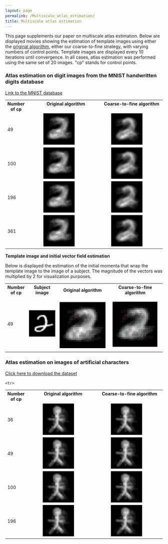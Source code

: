 ```yaml
---
layout: page
permalink: /Multiscale_atlas_estimation/
title: Multiscale atlas estimation
---
```


This page supplements our paper on multiscale atlas estimation. Below are displayed movies showing the estimation of template images using either the <a href="https://hal.inria.fr/hal-00817565 ">original algorithm</a>, either our coarse-to-fine strategy, with varying numbers of control points. Template images are displayed every 10 iterations until convergence. In all cases, atlas estimation was performed using the same set of 20 images.
"cp" stands for control points.

### Atlas estimation on digit images from the MNIST handwritten digits database

 <a href="http://yann.lecun.com/exdb/mnist/">Link to the MNIST database</a>

<table>
<tr>
   <th> Number <br /> of cp </th>

<th>  <img width=40/> Original algorithm   <img width=110/></th>
<th> <img width=30/>Coarse-to-fine algorithm  <img width=110/> </th>
</tr>
   
   <tr>
<td>49</td>
    
<td>
   <center>
<img src="/assets/img/digit_no_ctf_k4_fold_5.gif" alt="drawing" width="100"/>
   </center>
</td>
<td>   
<center><img src="/assets/img/digit_ctf_cv_k4_fold_5.gif" alt="drawing" width="100"/></center>
</td>
 
</tr>
 
 
  <tr>
 <td>100</td>

<td>
<center><img src="/assets/img/digit_no_ctf_k3_fold_5.gif" alt="drawing" width="100"/></center>
</td>
<td>
<center><img src="/assets/img/digit_ctf_cv_k3_fold_5.gif" alt="drawing" width="100"/></center>
</td>
 
</tr>

   <tr>
      <td>196</td>
 
<td>
<center><img src="/assets/img/digit_no_ctf_k2_fold_5.gif" alt="drawing" width="100"/></center>
</td>
<td>
<center><img src="/assets/img/digit_ctf_cv_k2_fold_5.gif" alt="drawing" width="100"/></center>
</td>
 
</tr>
 
 
 <tr>
   <td>361</td>
 
<td>
<center><img src="/assets/img/digit_no_ctf_k1.5_fold_5.gif" alt="drawing" width="100"/></center>
</td>
<td>
<center><img src="/assets/img/digit_ctf_cv_k1.5_fold_5.gif" alt="drawing" width="100"/></center>
</td>
 
</tr> 
</table>

**Template image and initial vector field estimation**

Below is displayed the estimation of the initial momenta that wrap the template image to the image of a subject. The magnitude of the vectors was multiplied by 2 for visualization purposes.

<table>
<tr>
   <th> Number <br /> of cp </th>
 <th> Subject image </th>
<th> <center>Original algorithm</center>  </th>
<th> <center>Coarse-to-fine algorithm  </center> </th>
</tr>
   
   <tr>
<td>49</td>
    <td>
   <center>
<img src="/assets/img/16.png" alt="drawing" width="100"/>
   </center>
</td>
    
<td>
   <center>
<img src="/assets/img/momenta_digits_no_ctf_k4_s2_2.gif" alt="drawing" width="190"/>
   </center>
</td>
<td>   
<center><img src="/assets/img/momenta_digits_ctf_k3.gif" alt="drawing" width="213"/></center>
</td>
 
</tr>
 
 
</table>

### Atlas estimation on images of artificial characters
 
 <a id="raw-url" href="https://github.com/fleurgaudfernau/fleurgaudfernau.github.io/raw/master/assets/img/characters.zip" download>Click here to download the dataset</a>
 
<table>
<tr>
   <th> Number<br /> of cp </th>

<th><img width=30/>Original algorithm<img width=100/> </th>
<th><img width=20/>Coarse-to-fine algorithm <img width=100/> </th>
</tr>
   
    <tr>
   <td>36</td>
 
<td>
<center><img src="/assets/img/bonhommes_no_ctf_k5_fold_1.gif" alt="drawing" width="100"/></center>
</td>
<td>
<center><img src="/assets/img/bonhommes_ctf_k5_fold_1.gif" alt="drawing" width="100"/></center>
</td>
 
</tr>

   <tr>
<td>49</td>
    
<td>
<center><img src="/assets/img/bonhommes_no_ctf_k4_fold_1.gif" alt="drawing" width="100"/></center>
</td>
<td>
<center><img src="/assets/img/bonhommes_ctf_k4_fold_1.gif" alt="drawing" width="100"/></center>
</td>
 
</tr>
  
  <tr>
 <td>100</td>
<td>
<center><img src="/assets/img/bonhommes_no_ctf_k3_fold_1.gif" alt="drawing" width="100"/></center>
</td>
<td>
<center><img src="/assets/img/bonhommes_ctf_k3_fold_1.gif" alt="drawing" width="100"/></center>
</td>
</tr>

   <tr>
      <td>196</td>
 
<td>
<center><img src="/assets/img/bonhommes_no_ctf_k2_fold_1.gif" alt="drawing" width="100"/></center>
</td>
<td>
<center><img src="/assets/img/bonhommes_ctf_k2_fold_1.gif" alt="drawing" width="100"/></center>
</td>
 
</tr>

</table>



 


